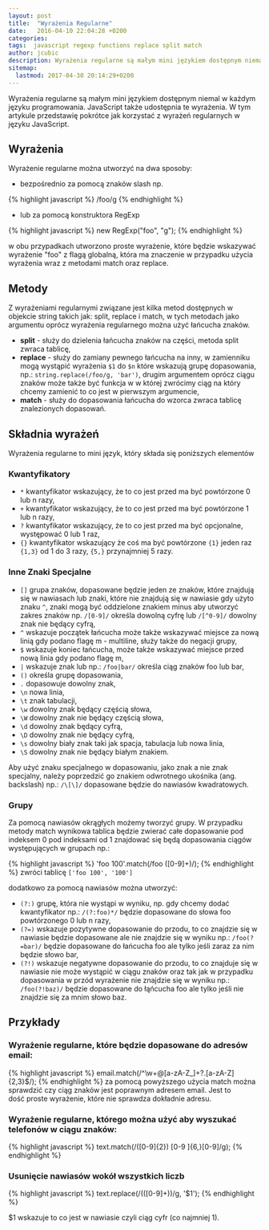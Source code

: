 ```yaml
---
layout: post
title:  "Wyrażenia Regularne"
date:   2016-04-10 22:04:28 +0200
categories:
tags:  javascript regexp functions replace split match
author: jcubic
description: Wyrażenia regularne są małym mini językiem dostępnym niemal w każdym języku programowania. JavaScript także udostępnia te wyrażenia.
sitemap:
  lastmod: 2017-04-30 20:14:29+0200
---
```


Wyrażenia regularne są małym mini językiem dostępnym niemal w każdym języku programowania.
JavaScript także udostępnia te wyrażenia. W tym artykule przedstawię pokrótce jak korzystać
z wyrażeń regularnych w języku JavaScript.

<!-- more -->

## Wyrażenia

Wyrażenie regularne można utworzyć na dwa sposoby:

* bezpośrednio za pomocą znaków slash np.

{% highlight javascript %}
/foo/g
{% endhighlight %}

* lub za pomocą konstruktora RegExp

{% highlight javascript %}
new RegExp("foo", "g");
{% endhighlight %}

w obu przypadkach utworzono proste wyrażenie, które będzie wskazywać wyrażenie "foo" z flagą globalną,
która ma znaczenie w przypadku użycia wyrażenia wraz z metodami match oraz replace.

## Metody

Z wyrażeniami regularnymi związane jest kilka metod dostępnych w objekcie string takich jak:
split, replace i match, w tych metodach jako argumentu oprócz wyrażenia regularnego można użyć łańcucha znaków.

* **split** - służy do dzielenia łańcucha znaków na części, metoda split zwraca tablicę,
* **replace** - służy do zamiany pewnego łańcucha na inny, w zamienniku mogą wystąpić wyrażenia `$1` do `$n` które wskazują grupę dopasowania, np.: `string.replace(/foo/g, 'bar')`, drugim argumentem oprócz ciągu znaków może także być funkcja w w której zwrócimy ciąg na który chcemy zamienić to co jest w pierwszym argumencie,
* **match** - służy do dopasowania łańcucha do wzorca zwraca tablicę znalezionych dopasowań.

## Składnia wyrażeń

Wyrażenia regularne to mini język, który składa się poniższych elementów

### Kwantyfikatory

* `*` kwantyfikator wskazujący, że to co jest przed ma być powtórzone 0 lub n razy,
* `+` kwantyfikator wskazujący, że to co jest przed ma być powtórzone 1 lub n razy,
* `?` kwantyfikator wskazujący, że to co jest przed ma być opcjonalne, występować 0 lub 1 raz,
* `{}` kwantyfikator wskazujący że coś ma być powtórzone `{1}` jeden raz `{1,3}` od 1 do 3 razy, `{5,}` przynajmniej 5 razy.

### Inne Znaki Specjalne

* `[]` grupa znaków, dopasowane będzie jeden ze znaków, które znajdują się w nawiasach lub znaki, które nie znajdują się w nawiasie gdy użyto znaku `^`, znaki mogą być oddzielone znakiem minus aby utworzyć zakres znaków np. `/[0-9]/` określa dowolną cyfrę lub `/[^0-9]/` dowolny znak nie będący cyfrą,
* `^` wskazuje początek łańcucha może także wskazywać miejsce za nową linią gdy podano flagę m - multiline, służy także do negacji grupy,
* `$` wskazuje koniec łańcucha, może także wskazywać miejsce przed nową linia gdy podano flagę m,
* `|` wskazuje znak lub np.: `/foo|bar/` określa ciąg znaków foo lub bar,
* `()` określa grupę dopasowania,
* `.` dopasowuje dowolny znak,
* `\n` nowa linia,
* `\t` znak tabulacji,
* `\w` dowolny znak będący częścią słowa,
* `\W` dowolny znak nie będący częścią słowa,
* `\d` dowolny znak będący cyfrą,
* `\D` dowolny znak nie będący cyfrą,
* `\s` dowolny biały znak taki jak spacja, tabulacja lub nowa linia,
* `\S` dowolny znak nie będący białym znakiem.

Aby użyć znaku specjalnego w dopasowaniu, jako znak a nie znak specjalny, należy poprzedzić go znakiem odwrotnego ukośnika (ang. backslash) np.: `/\[\]/` dopasowane będzie do nawiasów kwadratowych.

### Grupy
Za pomocą nawiasów okrągłych możemy tworzyć grupy. W przypadku metody match wynikowa tablica będzie zwierać całe dopasowanie pod indeksem 0 pod indeksami od 1 znajdować się będą dopasowania ciągów występujących w grupach np.:

{% highlight javascript %}
'foo 100'.match(/foo ([0-9]+)/);
{% endhighlight %}
zwróci tablicę `['foo 100', '100']`

dodatkowo za pomocą nawiasów można utworzyć:

* `(?:)` grupę, która nie wystąpi w wyniku, np. gdy chcemy dodać kwantyfikator np.: `/(?:foo)*/` będzie dopasowane do słowa foo powtórzonego 0 lub n razy,
* `(?=)` wskazuje pozytywne dopasowanie do przodu, to co znajdzie się w nawiasie będzie dopasowane ale nie znajdzie się w wyniku np.: `/foo(?=bar)/` będzie dopasowane do łańcucha foo ale tylko jeśli zaraz za nim będzie słowo bar,
* `(?!)` wskazuje negatywne dopasowanie do przodu, to co znajduje się w nawiasie nie może wystąpić w ciągu znaków oraz tak jak w przypadku dopasowania w przód wyrażenie nie znajdzie się w wyniku np.: `/foo(?!baz)/` będzie dopasowane do łąńcucha foo ale tylko jeśli nie znajdzie się za mnim słowo baz.

## Przykłady

### Wyrażenie regularne, które będzie dopasowane do adresów email:

{% highlight javascript %}
email.match(/^\w+@[a-zA-Z_]+?\.[a-zA-Z]{2,3}$/);
{% endhighlight %}
za pomocą powyższego użycia match można sprawdzić czy ciąg znaków jest poprawnym adresem email.
Jest to dość proste wyrażenie, które nie sprawdza dokładnie adresu.

### Wyrażenie regularne, którego można użyć aby wyszukać telefonów w ciągu znaków:

{% highlight javascript %}
text.match(/\([0-9]{2}\) [0-9 ]{6,}[0-9]/g);
{% endhighlight %}

### Usunięcie nawiasów wokół wszystkich liczb

{% highlight javascript %}
text.replace(/\(([0-9]+)\)/g, '$1');
{% endhighlight %}

$1 wskazuje to co jest w nawiasie czyli ciąg cyfr (co najmniej 1).

